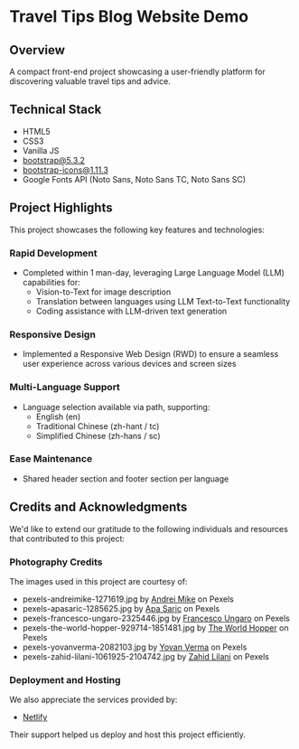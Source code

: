 # Travel Tips Blog Website Demo

## Overview

A compact front-end project showcasing a user-friendly platform for discovering valuable travel tips and advice.

## Technical Stack

* HTML5
* CSS3
* Vanilla JS
* bootstrap@5.3.2
* bootstrap-icons@1.11.3
* Google Fonts API (Noto Sans, Noto Sans TC, Noto Sans SC)

## Project Highlights

This project showcases the following key features and technologies:

### Rapid Development

* Completed within 1 man-day, leveraging Large Language Model (LLM) capabilities for:
  * Vision-to-Text for image description
  * Translation between languages using LLM Text-to-Text functionality
  * Coding assistance with LLM-driven text generation

### Responsive Design

* Implemented a Responsive Web Design (RWD) to ensure a seamless user experience across various devices and screen sizes

### Multi-Language Support

* Language selection available via path, supporting:
  * English (en)
  * Traditional Chinese (zh-hant / tc)
  * Simplified Chinese (zh-hans / sc)

### Ease Maintenance

* Shared header section and footer section per language

## Credits and Acknowledgments

We'd like to extend our gratitude to the following individuals and resources that contributed to this project:

### Photography Credits

The images used in this project are courtesy of:

* pexels-andreimike-1271619.jpg by [Andrei Mike](https://www.pexels.com/@andreimike/) on Pexels
* pexels-apasaric-1285625.jpg by [Apa Saric](https://www.pexels.com/@apasaric/) on Pexels
* pexels-francesco-ungaro-2325446.jpg by [Francesco Ungaro](https://www.pexels.com/@francesco-ungaro/) on Pexels
* pexels-the-world-hopper-929714-1851481.jpg by [The World Hopper](https://www.pexels.com/@the-world-hopper-929714/) on Pexels
* pexels-yovanverma-2082103.jpg by [Yovan Verma](https://www.pexels.com/@yovanverma/) on Pexels
* pexels-zahid-lilani-1061925-2104742.jpg by [Zahid Lilani](https://www.pexels.com/@zahid-lilani-1061925/) on Pexels

### Deployment and Hosting

We also appreciate the services provided by:

* [Netlify](https://www.netlify.com/)

Their support helped us deploy and host this project efficiently.
